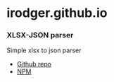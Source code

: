 # irodger.github.io
### XLSX-JSON parser
Simple xlsx to json parser 
* [Github repo](https://github.com/irodger/xlsx-json-parser)
* [NPM](https://www.npmjs.com/package/xlsx-json-parser)
